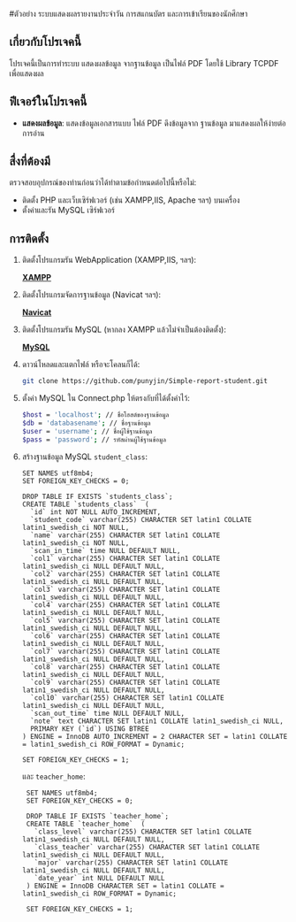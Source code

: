 #ตัวอย่าง ระบบแสดงผลรายงานประจำวัน การสแกนบัตร และการเข้าเรียนของนักศึกษา

## เกี่ยวกับโปรเจคนี้
โปรเจคนี้เป็นการทำระบบ แสดงผลข้อมูล จากฐานข้อมูล เป็นไฟล์ PDF โดยใช้ Library TCPDF เพื่อแสดงผล

## ฟีเจอร์ในโปรเจคนี้ 
- **แสดงผลข้อมูล**: แสดงข้อมูลเอกสารแบบ ไฟล์ PDF ดึงข้อมูลจาก ฐานข้อมูล มาแสดงผลให้ง่ายต่อการอ่าน

## สื่งที่ต้องมี
ตรวจสอบอุปกรณ์ของท่านก่อนว่าได้ทำตามข้อกำหนดต่อไปนี้หรือไม่:
- ติดตั้ง PHP และเว็บเซิร์ฟเวอร์ (เช่น XAMPP,IIS, Apache ฯลฯ) บนเครื่อง
- ตั้งค่าและรัน MySQL เซิร์ฟเวอร์

  
## การติดตั้ง
1. ติดตั้งโปรแกรมรัน WebApplication (XAMPP,IIS, ฯลฯ):
   
   **[XAMPP](https://www.apachefriends.org/download.html)**
2. ติดตั้งโปรแกรมจัดการฐานข้อมูล (Navicat ฯลฯ):

   **[Navicat](https://navicat.com/en/)**
3. ติดตั้งโปรแกรมรัน MySQL (หากลง XAMPP แล้วไม่จำเป็นต้องติดตั้ง):

   **[MySQL](https://www.mysql.com/)**
   
4. ดาวน์โหลดและแตกไฟล์ หรือจะโคลนก็ได้:
   ```bash
   git clone https://github.com/punyjin/Simple-report-student.git

5. ตั้งค่า MySQL ใน Connect.php ให้ตรงกับที่ได้ตั้งค่าไว้:
     ```bash
    $host = 'localhost'; // ชื่อโฮสต์ของฐานข้อมูล
    $db = 'databasename'; // ชื่อฐานข้อมูล
    $user = 'username'; // ชื่อผู้ใช้ฐานข้อมูล
    $pass = 'password'; // รหัสผ่านผู้ใช้ฐานข้อมูล
6. สร้างฐานข้อมูล MySQL 
    ```student_class```:
    ```
    SET NAMES utf8mb4;
    SET FOREIGN_KEY_CHECKS = 0;
    
    DROP TABLE IF EXISTS `students_class`;
    CREATE TABLE `students_class`  (
      `id` int NOT NULL AUTO_INCREMENT,
      `student_code` varchar(255) CHARACTER SET latin1 COLLATE latin1_swedish_ci NOT NULL,
      `name` varchar(255) CHARACTER SET latin1 COLLATE latin1_swedish_ci NOT NULL,
      `scan_in_time` time NULL DEFAULT NULL,
      `col1` varchar(255) CHARACTER SET latin1 COLLATE latin1_swedish_ci NULL DEFAULT NULL,
      `col2` varchar(255) CHARACTER SET latin1 COLLATE latin1_swedish_ci NULL DEFAULT NULL,
      `col3` varchar(255) CHARACTER SET latin1 COLLATE latin1_swedish_ci NULL DEFAULT NULL,
      `col4` varchar(255) CHARACTER SET latin1 COLLATE latin1_swedish_ci NULL DEFAULT NULL,
      `col5` varchar(255) CHARACTER SET latin1 COLLATE latin1_swedish_ci NULL DEFAULT NULL,
      `col6` varchar(255) CHARACTER SET latin1 COLLATE latin1_swedish_ci NULL DEFAULT NULL,
      `col7` varchar(255) CHARACTER SET latin1 COLLATE latin1_swedish_ci NULL DEFAULT NULL,
      `col8` varchar(255) CHARACTER SET latin1 COLLATE latin1_swedish_ci NULL DEFAULT NULL,
      `col9` varchar(255) CHARACTER SET latin1 COLLATE latin1_swedish_ci NULL DEFAULT NULL,
      `col10` varchar(255) CHARACTER SET latin1 COLLATE latin1_swedish_ci NULL DEFAULT NULL,
      `scan_out_time` time NULL DEFAULT NULL,
      `note` text CHARACTER SET latin1 COLLATE latin1_swedish_ci NULL,
      PRIMARY KEY (`id`) USING BTREE
    ) ENGINE = InnoDB AUTO_INCREMENT = 2 CHARACTER SET = latin1 COLLATE = latin1_swedish_ci ROW_FORMAT = Dynamic;
    
    SET FOREIGN_KEY_CHECKS = 1;
    ```
   และ ```teacher_home```:
   ```
    SET NAMES utf8mb4;
    SET FOREIGN_KEY_CHECKS = 0;
    
    DROP TABLE IF EXISTS `teacher_home`;
    CREATE TABLE `teacher_home`  (
      `class_level` varchar(255) CHARACTER SET latin1 COLLATE latin1_swedish_ci NULL DEFAULT NULL,
      `class_teacher` varchar(255) CHARACTER SET latin1 COLLATE latin1_swedish_ci NULL DEFAULT NULL,
      `major` varchar(255) CHARACTER SET latin1 COLLATE latin1_swedish_ci NULL DEFAULT NULL,
      `date_year` int NULL DEFAULT NULL
    ) ENGINE = InnoDB CHARACTER SET = latin1 COLLATE = latin1_swedish_ci ROW_FORMAT = Dynamic;
    
    SET FOREIGN_KEY_CHECKS = 1;
   ```
   

   
